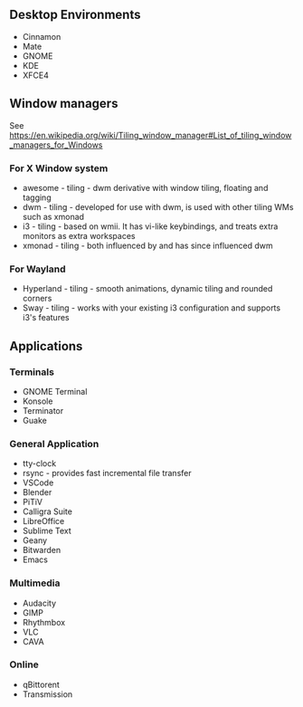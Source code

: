 ## Desktop Environments
- Cinnamon
- Mate
- GNOME
- KDE
- XFCE4

## Window managers 
See https://en.wikipedia.org/wiki/Tiling_window_manager#List_of_tiling_window_managers_for_Windows

### For X Window system
- awesome - tiling - dwm derivative with window tiling, floating and tagging
- dwm - tiling - developed for use with dwm, is used with other tiling WMs such as xmonad
- i3 - tiling - based on wmii. It has vi-like keybindings, and treats extra monitors as extra workspaces
- xmonad - tiling - both influenced by and has since influenced dwm

### For Wayland
- Hyperland - tiling - smooth animations, dynamic tiling and rounded corners
- Sway - tiling - works with your existing i3 configuration and supports i3's features

## Applications
### Terminals
- GNOME Terminal
- Konsole
- Terminator
- Guake

### General Application
- tty-clock
- rsync - provides fast incremental file transfer
- VSCode
- Blender
- PiTiV
- Calligra Suite
- LibreOffice
- Sublime Text
- Geany
- Bitwarden
- Emacs

### Multimedia
- Audacity
- GIMP
- Rhythmbox
- VLC
- CAVA

### Online
- qBittorent
- Transmission
